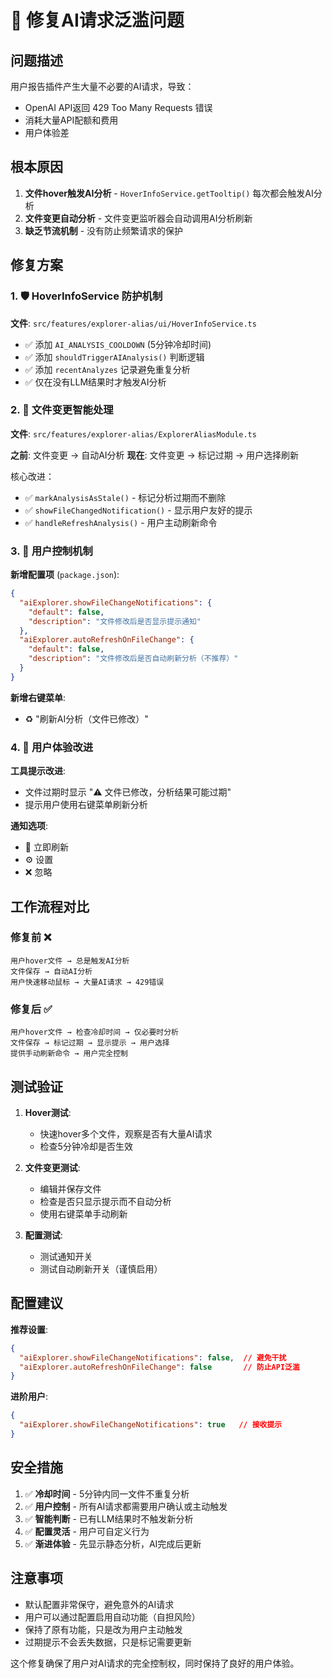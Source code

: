 # 🚨 修复AI请求泛滥问题

## 问题描述

用户报告插件产生大量不必要的AI请求，导致：
- OpenAI API返回 429 Too Many Requests 错误
- 消耗大量API配额和费用
- 用户体验差

## 根本原因

1. **文件hover触发AI分析** - `HoverInfoService.getTooltip()` 每次都会触发AI分析
2. **文件变更自动分析** - 文件变更监听器会自动调用AI分析刷新
3. **缺乏节流机制** - 没有防止频繁请求的保护

## 修复方案

### 1. 🛡️ HoverInfoService 防护机制

**文件**: `src/features/explorer-alias/ui/HoverInfoService.ts`

- ✅ 添加 `AI_ANALYSIS_COOLDOWN` (5分钟冷却时间)
- ✅ 添加 `shouldTriggerAIAnalysis()` 判断逻辑
- ✅ 添加 `recentAnalyzes` 记录避免重复分析
- ✅ 仅在没有LLM结果时才触发AI分析

### 2. 📝 文件变更智能处理

**文件**: `src/features/explorer-alias/ExplorerAliasModule.ts`

**之前**: 文件变更 → 自动AI分析
**现在**: 文件变更 → 标记过期 → 用户选择刷新

核心改进：
- ✅ `markAnalysisAsStale()` - 标记分析过期而不删除
- ✅ `showFileChangedNotification()` - 显示用户友好的提示
- ✅ `handleRefreshAnalysis()` - 用户主动刷新命令

### 3. 🎯 用户控制机制

**新增配置项** (`package.json`):
```json
{
  "aiExplorer.showFileChangeNotifications": {
    "default": false,
    "description": "文件修改后是否显示提示通知"
  },
  "aiExplorer.autoRefreshOnFileChange": {
    "default": false, 
    "description": "文件修改后是否自动刷新分析（不推荐）"
  }
}
```

**新增右键菜单**:
- ♻️ "刷新AI分析（文件已修改）"

### 4. 🎨 用户体验改进

**工具提示改进**:
- 文件过期时显示 "⚠️ 文件已修改，分析结果可能过期"
- 提示用户使用右键菜单刷新分析

**通知选项**:
- 🔄 立即刷新
- ⚙️ 设置 
- ❌ 忽略

## 工作流程对比

### 修复前 ❌
```
用户hover文件 → 总是触发AI分析
文件保存 → 自动AI分析  
用户快速移动鼠标 → 大量AI请求 → 429错误
```

### 修复后 ✅
```
用户hover文件 → 检查冷却时间 → 仅必要时分析
文件保存 → 标记过期 → 显示提示 → 用户选择
提供手动刷新命令 → 用户完全控制
```

## 测试验证

1. **Hover测试**:
   - 快速hover多个文件，观察是否有大量AI请求
   - 检查5分钟冷却是否生效

2. **文件变更测试**:
   - 编辑并保存文件
   - 检查是否只显示提示而不自动分析
   - 使用右键菜单手动刷新

3. **配置测试**:
   - 测试通知开关
   - 测试自动刷新开关（谨慎启用）

## 配置建议

**推荐设置**:
```json
{
  "aiExplorer.showFileChangeNotifications": false,  // 避免干扰
  "aiExplorer.autoRefreshOnFileChange": false       // 防止API泛滥
}
```

**进阶用户**:
```json
{
  "aiExplorer.showFileChangeNotifications": true   // 接收提示
}
```

## 安全措施

1. ✅ **冷却时间** - 5分钟内同一文件不重复分析
2. ✅ **用户控制** - 所有AI请求都需要用户确认或主动触发  
3. ✅ **智能判断** - 已有LLM结果时不触发新分析
4. ✅ **配置灵活** - 用户可自定义行为
5. ✅ **渐进体验** - 先显示静态分析，AI完成后更新

## 注意事项

- 默认配置非常保守，避免意外的AI请求
- 用户可以通过配置启用自动功能（自担风险）
- 保持了原有功能，只是改为用户主动触发
- 过期提示不会丢失数据，只是标记需要更新

这个修复确保了用户对AI请求的完全控制权，同时保持了良好的用户体验。